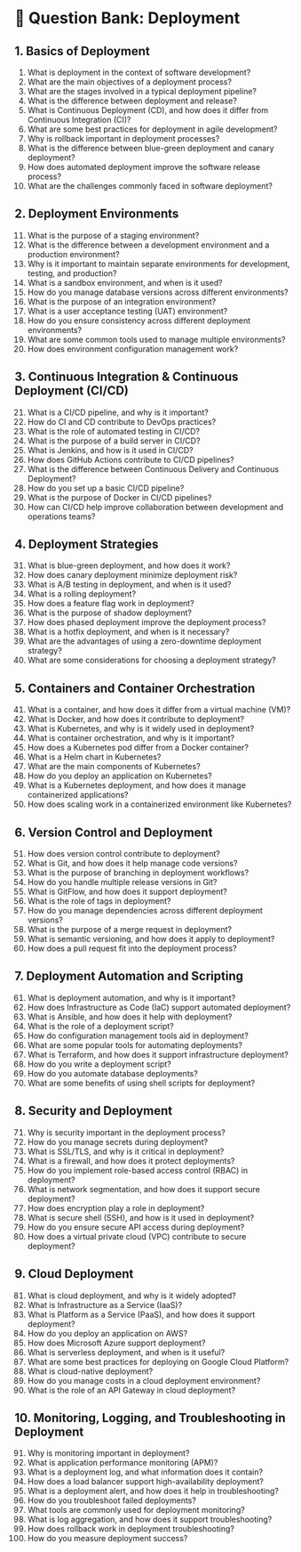 # 📘 Question Bank: Deployment

## 1. Basics of Deployment
1. What is deployment in the context of software development?
2. What are the main objectives of a deployment process?
3. What are the stages involved in a typical deployment pipeline?
4. What is the difference between deployment and release?
5. What is Continuous Deployment (CD), and how does it differ from Continuous Integration (CI)?
6. What are some best practices for deployment in agile development?
7. Why is rollback important in deployment processes?
8. What is the difference between blue-green deployment and canary deployment?
9. How does automated deployment improve the software release process?
10. What are the challenges commonly faced in software deployment?

## 2. Deployment Environments
11. What is the purpose of a staging environment?
12. What is the difference between a development environment and a production environment?
13. Why is it important to maintain separate environments for development, testing, and production?
14. What is a sandbox environment, and when is it used?
15. How do you manage database versions across different environments?
16. What is the purpose of an integration environment?
17. What is a user acceptance testing (UAT) environment?
18. How do you ensure consistency across different deployment environments?
19. What are some common tools used to manage multiple environments?
20. How does environment configuration management work?

## 3. Continuous Integration & Continuous Deployment (CI/CD)
21. What is a CI/CD pipeline, and why is it important?
22. How do CI and CD contribute to DevOps practices?
23. What is the role of automated testing in CI/CD?
24. What is the purpose of a build server in CI/CD?
25. What is Jenkins, and how is it used in CI/CD?
26. How does GitHub Actions contribute to CI/CD pipelines?
27. What is the difference between Continuous Delivery and Continuous Deployment?
28. How do you set up a basic CI/CD pipeline?
29. What is the purpose of Docker in CI/CD pipelines?
30. How can CI/CD help improve collaboration between development and operations teams?

## 4. Deployment Strategies
31. What is blue-green deployment, and how does it work?
32. How does canary deployment minimize deployment risk?
33. What is A/B testing in deployment, and when is it used?
34. What is a rolling deployment?
35. How does a feature flag work in deployment?
36. What is the purpose of shadow deployment?
37. How does phased deployment improve the deployment process?
38. What is a hotfix deployment, and when is it necessary?
39. What are the advantages of using a zero-downtime deployment strategy?
40. What are some considerations for choosing a deployment strategy?

## 5. Containers and Container Orchestration
41. What is a container, and how does it differ from a virtual machine (VM)?
42. What is Docker, and how does it contribute to deployment?
43. What is Kubernetes, and why is it widely used in deployment?
44. What is container orchestration, and why is it important?
45. How does a Kubernetes pod differ from a Docker container?
46. What is a Helm chart in Kubernetes?
47. What are the main components of Kubernetes?
48. How do you deploy an application on Kubernetes?
49. What is a Kubernetes deployment, and how does it manage containerized applications?
50. How does scaling work in a containerized environment like Kubernetes?

## 6. Version Control and Deployment
51. How does version control contribute to deployment?
52. What is Git, and how does it help manage code versions?
53. What is the purpose of branching in deployment workflows?
54. How do you handle multiple release versions in Git?
55. What is GitFlow, and how does it support deployment?
56. What is the role of tags in deployment?
57. How do you manage dependencies across different deployment versions?
58. What is the purpose of a merge request in deployment?
59. What is semantic versioning, and how does it apply to deployment?
60. How does a pull request fit into the deployment process?

## 7. Deployment Automation and Scripting
61. What is deployment automation, and why is it important?
62. How does Infrastructure as Code (IaC) support automated deployment?
63. What is Ansible, and how does it help with deployment?
64. What is the role of a deployment script?
65. How do configuration management tools aid in deployment?
66. What are some popular tools for automating deployments?
67. What is Terraform, and how does it support infrastructure deployment?
68. How do you write a deployment script?
69. How do you automate database deployments?
70. What are some benefits of using shell scripts for deployment?

## 8. Security and Deployment
71. Why is security important in the deployment process?
72. How do you manage secrets during deployment?
73. What is SSL/TLS, and why is it critical in deployment?
74. What is a firewall, and how does it protect deployments?
75. How do you implement role-based access control (RBAC) in deployment?
76. What is network segmentation, and how does it support secure deployment?
77. How does encryption play a role in deployment?
78. What is secure shell (SSH), and how is it used in deployment?
79. How do you ensure secure API access during deployment?
80. How does a virtual private cloud (VPC) contribute to secure deployment?

## 9. Cloud Deployment
81. What is cloud deployment, and why is it widely adopted?
82. What is Infrastructure as a Service (IaaS)?
83. What is Platform as a Service (PaaS), and how does it support deployment?
84. How do you deploy an application on AWS?
85. How does Microsoft Azure support deployment?
86. What is serverless deployment, and when is it useful?
87. What are some best practices for deploying on Google Cloud Platform?
88. What is cloud-native deployment?
89. How do you manage costs in a cloud deployment environment?
90. What is the role of an API Gateway in cloud deployment?

## 10. Monitoring, Logging, and Troubleshooting in Deployment
91. Why is monitoring important in deployment?
92. What is application performance monitoring (APM)?
93. What is a deployment log, and what information does it contain?
94. How does a load balancer support high-availability deployment?
95. What is a deployment alert, and how does it help in troubleshooting?
96. How do you troubleshoot failed deployments?
97. What tools are commonly used for deployment monitoring?
98. What is log aggregation, and how does it support troubleshooting?
99. How does rollback work in deployment troubleshooting?
100. How do you measure deployment success?

